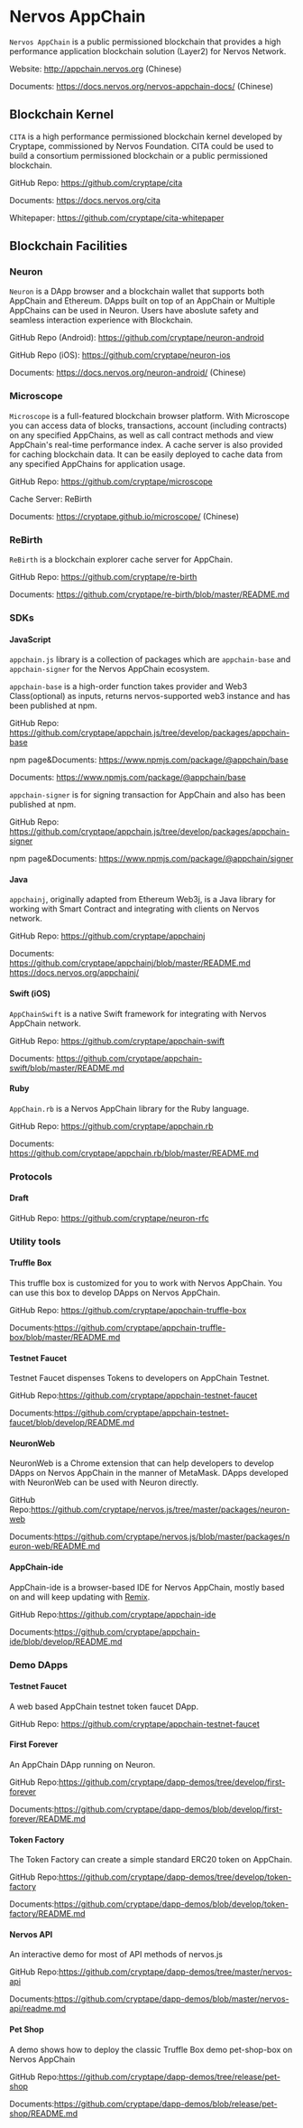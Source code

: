 # Nervos AppChain

`Nervos AppChain` is a public permissioned blockchain that provides a high performance application blockchain solution (Layer2) for Nervos Network.

Website: http://appchain.nervos.org (Chinese)

Documents: https://docs.nervos.org/nervos-appchain-docs/ (Chinese)

## Blockchain Kernel

`CITA` is a high performance permissioned blockchain kernel developed by Cryptape, commissioned by Nervos Foundation. CITA could be used to build a consortium permissioned blockchain or a public permissioned blockchain.

GitHub Repo: https://github.com/cryptape/cita

Documents: https://docs.nervos.org/cita

Whitepaper: https://github.com/cryptape/cita-whitepaper

## Blockchain Facilities

### Neuron

`Neuron` is a DApp browser and a blockchain wallet that supports both AppChain and Ethereum. DApps built on top of an AppChain or Multiple AppChains can be used in Neuron. Users have aboslute safety and seamless interaction experience with Blockchain.

GitHub Repo (Android): https://github.com/cryptape/neuron-android

GitHub Repo (iOS): https://github.com/cryptape/neuron-ios

Documents: https://docs.nervos.org/neuron-android/ (Chinese)

### Microscope

`Microscope` is a full-featured blockchain browser platform. With Microscope you can access data of blocks, transactions, account (including contracts) on any specified AppChains, as well as call contract methods and view AppChain's real-time performance index. A cache server is also provided for caching blockchain data. It can be easily deployed to cache data from any specified AppChains for application usage.

GitHub Repo: https://github.com/cryptape/microscope

Cache Server: ReBirth

Documents: https://cryptape.github.io/microscope/ (Chinese)

### ReBirth

`ReBirth` is a blockchain explorer cache server for AppChain.

GitHub Repo: https://github.com/cryptape/re-birth

Documents: https://github.com/cryptape/re-birth/blob/master/README.md

### SDKs

#### JavaScript

`appchain.js` library is a collection of packages which are `appchain-base` and `appchain-signer` for the Nervos AppChain ecosystem.

`appchain-base` is a high-order function takes provider and Web3 Class(optional) as inputs, returns nervos-supported web3 instance and has been published at npm.

GitHub Repo: https://github.com/cryptape/appchain.js/tree/develop/packages/appchain-base

npm page&Documents: https://www.npmjs.com/package/@appchain/base

Documents: https://www.npmjs.com/package/@appchain/base

`appchain-signer` is for signing transaction for AppChain and also has been published at npm.

GitHub Repo: https://github.com/cryptape/appchain.js/tree/develop/packages/appchain-signer

npm page&Documents: https://www.npmjs.com/package/@appchain/signer


#### Java

`appchainj`, originally adapted from Ethereum Web3j, is a Java library for working with Smart Contract and integrating with clients on Nervos network.

GitHub Repo: https://github.com/cryptape/appchainj

Documents: https://github.com/cryptape/appchainj/blob/master/README.md  https://docs.nervos.org/appchainj/


#### Swift (iOS)

`AppChainSwift` is a native Swift framework for integrating with Nervos AppChain network.

GitHub Repo: https://github.com/cryptape/appchain-swift

Documents: https://github.com/cryptape/appchain-swift/blob/master/README.md

#### Ruby

`AppChain.rb` is a Nervos AppChain library for the Ruby language.

GitHub Repo: https://github.com/cryptape/appchain.rb

Documents: https://github.com/cryptape/appchain.rb/blob/master/README.md

### Protocols

#### Draft
GitHub Repo: https://github.com/cryptape/neuron-rfc

### Utility tools

#### Truffle Box

This truffle box is customized for you to work with Nervos AppChain. You can use this box to develop DApps on Nervos AppChain.

GitHub Repo: https://github.com/cryptape/appchain-truffle-box

Documents:https://github.com/cryptape/appchain-truffle-box/blob/master/README.md

#### Testnet Faucet

Testnet Faucet dispenses Tokens to developers on AppChain Testnet.

GitHub Repo:https://github.com/cryptape/appchain-testnet-faucet

Documents:https://github.com/cryptape/appchain-testnet-faucet/blob/develop/README.md

#### NeuronWeb
NeuronWeb is a Chrome extension that can help developers to develop DApps on Nervos AppChain in the manner of MetaMask. DApps developed with NeuronWeb can be used with Neuron directly.

GitHub Repo:https://github.com/cryptape/nervos.js/tree/master/packages/neuron-web

Documents:https://github.com/cryptape/nervos.js/blob/master/packages/neuron-web/README.md

#### AppChain-ide
AppChain-ide is a browser-based IDE for Nervos AppChain, mostly based on and will keep updating with [Remix](https://github.com/ethereum/remix-ide/).

GitHub Repo:https://github.com/cryptape/appchain-ide

Documents:https://github.com/cryptape/appchain-ide/blob/develop/README.md


### Demo DApps

#### Testnet Faucet

A web based AppChain testnet token faucet DApp.

GitHub Repo: https://github.com/cryptape/appchain-testnet-faucet

#### First Forever

An AppChain DApp running on Neuron.

GitHub Repo:https://github.com/cryptape/dapp-demos/tree/develop/first-forever

Documents:https://github.com/cryptape/dapp-demos/blob/develop/first-forever/README.md

#### Token Factory

The Token Factory can create a simple standard ERC20 token on AppChain.

GitHub Repo:https://github.com/cryptape/dapp-demos/tree/develop/token-factory

Documents:https://github.com/cryptape/dapp-demos/blob/develop/token-factory/README.md

#### Nervos API

An interactive demo for most of API methods of nervos.js

GitHub Repo:https://github.com/cryptape/dapp-demos/tree/master/nervos-api

Documents:https://github.com/cryptape/dapp-demos/blob/master/nervos-api/readme.md

#### Pet Shop

A demo shows how to deploy the classic Truffle Box demo pet-shop-box on Nervos AppChain

GitHub Repo:https://github.com/cryptape/dapp-demos/tree/release/pet-shop

Documents:https://github.com/cryptape/dapp-demos/blob/release/pet-shop/README.md
